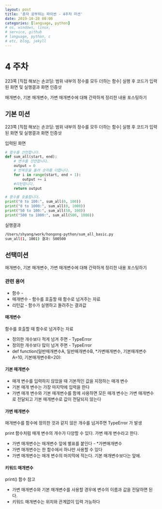 ```yaml
---
layout: post
title: '혼자 공부하는 파이썬 - 4주차 미션'
date: 2019-10-28 08:00
categories: [language, python]
# os, windows, linux, 
# service, github
# language, python, c
# etc, blog, jekyll
---
```


# 4 주차
223쪽 [직접 해보는 손코딩: 범위 내부의 정수를 모두 더하는 함수] 실행 후 코드가 입력된 화면 및 실행결과 화면 인증샷

매개변수, 기본 매개변수, 가변 매개변수에 대해 간략하게 정리한 내용 포스팅하기

## 기본 미션
223쪽 [직접 해보는 손코딩: 범위 내부의 정수를 모두 더하는 함수] 실행 후 코드가 입력된 화면 및 실행결과 화면 인증샷

입력된 화면
```python
# 함수를 선언합니다.
def sum_all(start, end):
    # 변수를 선언합니다.
    output = 0
    # 반복문을 돌려 숫자를 더합니다.
    for i in range(start, end + 1):
        output += i
    #리턴합니다.
    return output

# 함수를 호출합니다.
print("0 to 100:", sum_all(0, 100))
print("0 to 1000:", sum_all(0, 1000))
print("50 to 100:", sum_all(50, 100))
print("500 to 1000:", sum_all(500, 1000))
```

실행결과
```bash
/Users/shyang/work/hongong-python/sum_all_basic.py
sum_all(1, 1001) 결과: 500500
```

## 선택미션
매개변수, 기본 매개변수, 가변 매개변수에 대해 간략하게 정리한 내용 포스팅하기

### 관련 용어
- 함수 -
- 매개변수 - 함수를 호출할 때 함수로 넘겨주는 자료
- 리턴값 - 함수가 실행하고 돌려주는 결과값

#### 매개변수
함수를 호출할 때 함수로 넘겨주는 자료
- 정의한 개수보다 적게 넘겨 주면 - TypeError
- 정의한 개수보다 많이 넘겨 주면 - TypeError
- def function(일반매개변수A, 일반매개변수B, *가변매개변수, 기본매개변수A=10, 기본매개변수B=20):

#### 기본 매개변수
- 매개 변수를 입력하지 않았을 때 기본적인 값을 지정하는 매개 변수
- 기본 매개 변수는 가장 마지막에 입력을 한다
- 가변 매개 변수와 기본 매개변수를 함께 사용하면 모든 매개 변수는 가변 매개변수로 전달되고 기본 매개변수로 값이 전달되지 않는다

#### 가변 매개변수
매개변수를 함수에 정의한 것과 같지 않은 개수를 넘겨주면 TypeError 가 발생

print 함수처럼 매개 변수의 개수가 다양할 수 있다. 가변 매개 변수라고 한다.
- 가변 매개변수는 매개변수 앞에 별표를 붙인다 - *가변매개변수
- 가변 매개변수는 한 함수에서 하나만 사용할 수 있다
- 가변 매개변수는 매개 변수의 마지막에 적는다. 기본 매개변수보다는 앞에.

#### 키워드 매개변수
print() 함수 참고
- 가변 매개변수와 기본 매개변수를 사용할 경우에 변수의 이름과 값을 전달하면 된다.
- 키워드 매개변수는 위치와 관계없이 입력 가능하다
